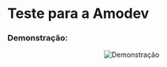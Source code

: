 # Teste para a Amodev

### Demonstração:

<p align="center">
  <img alt="Demonstração" title="Demonstração" src="./github/demo.gif">
</p>
